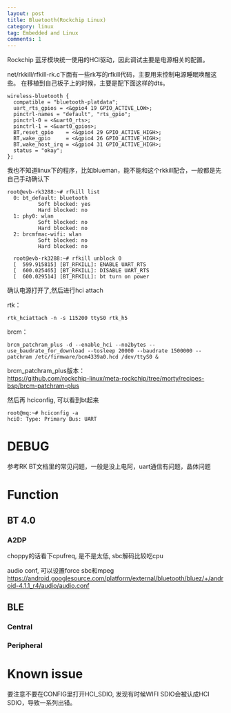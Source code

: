 ```yaml
---
layout: post
title: Bluetooth(Rockchip Linux)
category: linux
tag: Embedded and Linux
comments: 1
---
```


Rockchip 蓝牙模块统一使用的HCI驱动，因此调试主要是电源相关的配置。

net/rkkill/rfkill-rk.c下面有一些rk写的rfkill代码，主要用来控制电源睡眠唤醒这些。
在移植到自己板子上的时候，主要是配下面这样的dts。

    wireless-bluetooth {
      compatible = "bluetooth-platdata";
      uart_rts_gpios = <&gpio4 19 GPIO_ACTIVE_LOW>;
      pinctrl-names = "default", "rts_gpio";
      pinctrl-0 = <&uart0_rts>;
      pinctrl-1 = <&uart0_gpios>;
      BT,reset_gpio    = <&gpio4 29 GPIO_ACTIVE_HIGH>;
      BT,wake_gpio     = <&gpio4 26 GPIO_ACTIVE_HIGH>;
      BT,wake_host_irq = <&gpio4 31 GPIO_ACTIVE_HIGH>;
      status = "okay";
    };

我也不知道linux下的程序，比如blueman，能不能和这个rkkill配合，一般都是先自己手动确认下

    root@evb-rk3288:~# rfkill list                                                     
      0: bt_default: bluetooth                                                           
              Soft blocked: yes                                                          
              Hard blocked: no                                                           
      1: phy0: wlan                                                                      
              Soft blocked: no                                                           
              Hard blocked: no                                                           
      2: brcmfmac-wifi: wlan                                                             
              Soft blocked: no                                                           
              Hard blocked: no 
              
      root@evb-rk3288:~# rfkill unblock 0                                                
      [  599.915815] [BT_RFKILL]: ENABLE UART_RTS                                        
      [  600.025465] [BT_RFKILL]: DISABLE UART_RTS                                       
      [  600.029514] [BT_RFKILL]: bt turn on power

确认电源打开了,然后进行hci attach


rtk：

    rtk_hciattach -n -s 115200 ttyS0 rtk_h5

brcm：

    brcm_patchram_plus -d --enable_hci --no2bytes --use_baudrate_for_download --tosleep 20000 --baudrate 1500000 --patchram /etc/firmware/bcm4339a0.hcd /dev/ttyS0 &

brcm_patchram_plus版本：  
https://github.com/rockchip-linux/meta-rockchip/tree/morty/recipes-bsp/brcm-patchram-plus

然后再 hciconfig, 可以看到bt起来

    root@mq:~# hciconfig -a
    hci0: Type: Primary Bus: UART
    
# DEBUG

参考RK BT文档里的常见问题，一般是没上电阿，uart通信有问题，晶体问题

# Function

## BT 4.0

### A2DP

choppy的话看下cpufreq, 是不是太低, sbc解码比较吃cpu 

audio conf, 可以设置force sbc和mpeg
https://android.googlesource.com/platform/external/bluetooth/bluez/+/android-4.1.1_r4/audio/audio.conf

## BLE 

### Central

### Peripheral


# Known issue

要注意不要在CONFIG里打开HCI_SDIO, 发现有时候WIFI SDIO会被认成HCI SDIO，导致一系列出错。
